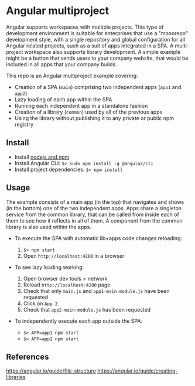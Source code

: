 # Angular multiproject

Angular supports workspaces with multiple projects. This type of development environment is suitable for enterprises that use a "monorepo" development style, with a single repository and global configuration for all Angular related projects, such as a suit of apps integrated in a SPA. A multi-project workspace also supports library development. A simple example might be a button that sends users to your company website, that would be included in all apps that your company builds.

This repo is an Angular multiproject example covering:

* Creation of a SPA (`main`) comprising two independent apps (`app1` and `app2`)
* Lazy loading of each app within the SPA
* Running each independent app in a standalone fashion
* Creation of a library (`common`) used by all of the previous apps
* Using the library without publishing it to any private or public npm registry

## Install

* Install [nodejs and npm](https://github.com/tj/n#installation)
* Install Angular CLI: `$> sudo npm install -g @angular/cli`
* Install project dependencies: `$> npm install`

## Usage

The example consists of a main app (in the top) that navigates and shows (in the bottom) one of the two independent apps. Apps share a singleton service from the common library, that can be called from inside each of them to see how it reflects in all of them. A component from the common library is also used within the apps.

* To execute the SPA with automatic lib+apps code changes reloading:
  1. `$> npm start`
  2. Open `http://localhost:4200` in a browser

* To see lazy loading working:
  1. Open browser dev tools > network
  2. Reload `http://localhost:4200` page
  3. Check that only `main.js` and `app1-main-module.js` have been requested
  4. Click on `App 2`
  5. Check that `app2-main-module.js` has been requested

* To independently execute each app outside the SPA:
  * `$> APP=app1 npm start`
  * `$> APP=app2 npm start`

## References

https://angular.io/guide/file-structure
https://angular.io/guide/creating-libraries